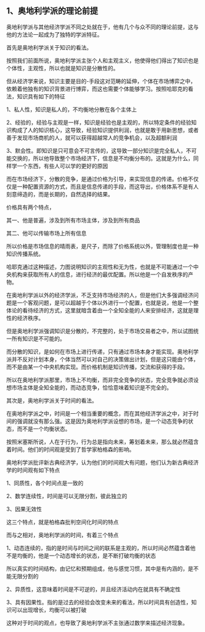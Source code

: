 <h2>1、奥地利学派的理论前提</h2><p data-pid="IlsWMb3Z">奥地利学派与其他经济学派不同之处就在于，他有几个与众不同的理论前提，这与他的方法论一起成为了独特的学派特征。</p><p data-pid="FiICiHGI">首先是奥地利学派关于知识的看法。</p><p data-pid="KBWHN0iz">按照我们前面所说，奥地利学派主张个人和主观主义，他使得他们得出了知识也是个体性，主观性，所以也就是知识是分散性的。</p><p data-pid="wrg17qT8">但从经济学来说，知识主要是目的-手段这对范畴的延伸，个体在市场博弈之中，依赖着他独有的知识背景进行博弈，而这也需要个体能够学习。按照哈耶克的看法，知识具有如下的特征</p><p data-pid="mwdVnanE">1、私人性，知识是私人的，不均衡地分散在各个主体上</p><p data-pid="tUPK4tZh">2、经验的，经验与主观是一样，知识是经验也是主观的，所以特定条件的经验知识构成了人的知识核心，这导致，经验知识提供利润，也就是敢于用新思想，或者善于发现市场商机的人，就可以获得超越常人的竞争机会，以及超额利润</p><p data-pid="mwYTemfY">3、默会性。即知识是只可意会不可言传的，这导致一部分知识是完全私人，不可能交换的，所以他导致整个市场经济下，信息是不均衡分布的。这就是为什么，同样学一个东西，有些人可以学的更好的原因</p><p data-pid="Zd-Qpbrp">而在市场经济下，分散的竞争，是通过价格为引导，来实现信息的传递。价格不仅仅是一种配置资源的方式，而且是信息传递的手段，而这导出，价格体系不是有人刻意缔造的，而是长期的，自然选择的结果。</p><p data-pid="rW46Jc3G">价格具有两个特点，</p><p data-pid="EkTkKNdY">其一、他是普遍，涉及到所有市场主体，涉及到所有商品</p><p data-pid="crsxR-z-">其二、他可以传输市场上所有信息</p><p data-pid="koSIH36C">所以价格是市场信息的晴雨表，是尺子，而除了价格系统以外，管理制度也是一种知识传播系统。</p><p data-pid="wZl-knPF">哈耶克通过这种描述，力图说明知识的主观性和无为性，也就是不可能通过一个中央机构来获取所有人的信息，进行经济的最优配置。所以他是一个自发秩序的产物。</p><p data-pid="kd9BBJEc">在奥地利学派以外的经济学派，不乏支持市场经济的人，但是他们大多强调经济问题是一个客观问题，是可以超越于个体以外进行一个配置，也就是说，他是一个整体论的看待经济的方式，这里就暗含着由一个全知全能的人来安排经济，这就是理性的经济秩序。</p><p data-pid="RVznUeM6">但是奥地利学派强调知识是分散的，不完整的，处于市场交易者之中，所以试图统一所有知识是不可能的。</p><p data-pid="jC3LXcx7">而分散的知识，是如何在市场上进行传递，只有通过市场本身才能实现。奥地利学派并不反对计划本身，个体当然可以对自己的决策做出计划，但是这只能由个体，而不是由某一个中央机构实现。而价格机制是知识传播，交流和获得的手段。</p><p data-pid="b4SsV6rR">所以在奥地利学派那里，市场上不均衡，而非完全竞争的状态，完全竞争就必须设想市场主体是全知全能的，而动态竞争，恰恰意味着知识是不完全的。</p><p data-pid="cMYAWFW3">其次是，奥地利学派关于时间的看法。</p><p data-pid="PVWLi4dW">在奥地利学派之中，时间是一个相当重要的概念，而在其他经济学派之中，对于时间的强调就没有那么强。这是因为奥地利学派设想的市场，是一个动态竞争的状态，而不是一个均衡状态。</p><p data-pid="-EeCPYAt">按照米塞斯所说，人在于行为，行为总是指向未来，筹划着未来，那么就必然蕴含着时间。他们的时间观是受到了哲学家柏格森的影响。</p><p data-pid="6BD5I95z">奥地利学派批评新古典经济学，认为他们的时间观大有问题，他们认为新古典经济学的时间观有如下特点</p><p data-pid="Sh5DTnPI">1、同质性，各个时间点是一致的</p><p data-pid="mVVNr0Ve">2、数学连续性，时间是可以无限分割，彼此独立的</p><p data-pid="pbrJ559w">3、因果无效性</p><p data-pid="eueIUGz0">这三个特点，就是柏格森批判空间化时间的特点</p><p data-pid="cw3YS-Oz">而与之相对，奥地利学派的时间，有着三个特点</p><p data-pid="oH-14De_">1、动态连续的，指的是时间与时间之间的联系是主观的，所以时间必然蕴含着他不是均衡的，他是一个动态增长的状态，是不断打破均衡的状态</p><p data-pid="AzeVg-4H">所以真实的时间结构，由记忆和预期组成，他与感觉习惯，其中是有内涵的，是不能无限分割的</p><p data-pid="GFEU_-6R">2、异质性，这意味着时间是不可逆的，并且经济活动内在就具有不确定性</p><p data-pid="X2DP6FQ9">3、具有因果性。指的是过去的经验会改变未来的看法，所以时间具有创造性，知识可以出现增长，均衡可以被打破</p><p data-pid="tkKPKEaS">这种对于时间的观点，也导致了奥地利学派不主张通过数学来描述经济现象。</p><p></p>